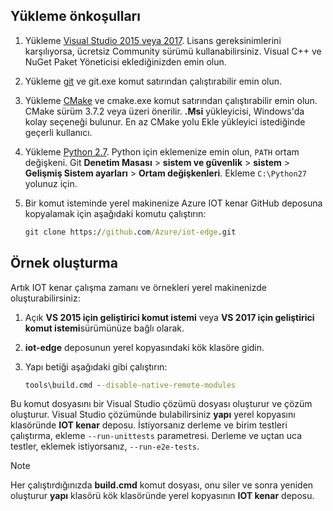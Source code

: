 ## <a name="install-the-prerequisites"></a>Yükleme önkoşulları

1. Yükleme [Visual Studio 2015 veya 2017](https://www.visualstudio.com). Lisans gereksinimlerini karşılıyorsa, ücretsiz Community sürümü kullanabilirsiniz. Visual C++ ve NuGet Paket Yöneticisi eklediğinizden emin olun.

1. Yükleme [git](http://www.git-scm.com) ve git.exe komut satırından çalıştırabilir emin olun.

1. Yükleme [CMake](https://cmake.org/download/) ve cmake.exe komut satırından çalıştırabilir emin olun. CMake sürüm 3.7.2 veya üzeri önerilir. **.Msi** yükleyicisi, Windows'da kolay seçeneği bulunur. En az CMake yolu Ekle yükleyici istediğinde geçerli kullanıcı.

1. Yükleme [Python 2.7](https://www.python.org/downloads/release/python-27). Python için eklemenize emin olun, `PATH` ortam değişkeni. Git **Denetim Masası** > **sistem ve güvenlik** > **sistem** > **Gelişmiş Sistem ayarları**  >  **Ortam değişkenleri**. Ekleme `C:\Python27` yolunuz için. 

1. Bir komut isteminde yerel makinenize Azure IOT kenar GitHub deposuna kopyalamak için aşağıdaki komutu çalıştırın:

    ```cmd
    git clone https://github.com/Azure/iot-edge.git
    ```

## <a name="how-to-build-the-sample"></a>Örnek oluşturma

Artık IOT kenar çalışma zamanı ve örnekleri yerel makinenizde oluşturabilirsiniz:

1. Açık **VS 2015 için geliştirici komut istemi** veya **VS 2017 için geliştirici komut istemi**sürümünüze bağlı olarak.

1. **iot-edge** deposunun yerel kopyasındaki kök klasöre gidin.

1. Yapı betiği aşağıdaki gibi çalıştırın:

    ```cmd
    tools\build.cmd --disable-native-remote-modules
    ```

Bu komut dosyasını bir Visual Studio çözümü dosyası oluşturur ve çözüm oluşturur. Visual Studio çözümünde bulabilirsiniz **yapı** yerel kopyasını klasöründe **IOT kenar** deposu. İstiyorsanız derleme ve birim testleri çalıştırma, ekleme `--run-unittests` parametresi. Derleme ve uçtan uca testler, eklemek istiyorsanız, `--run-e2e-tests`.

> [!NOTE]
> Her çalıştırdığınızda **build.cmd** komut dosyası, onu siler ve sonra yeniden oluşturur **yapı** klasörü kök klasöründe yerel kopyasının **IOT kenar** deposu.